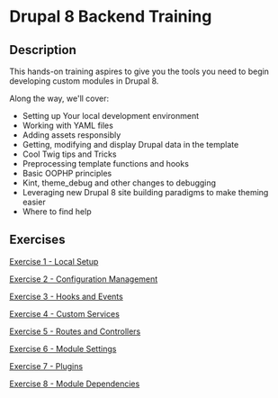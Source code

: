# Drupal 8 Backend Training

## Description

This hands-on training aspires to give you the tools you need to begin developing custom modules in Drupal 8.

Along the way, we'll cover:

- Setting up Your local development environment 
- Working with YAML files
- Adding assets responsibly
- Getting, modifying and display Drupal data in the template
- Cool Twig tips and Tricks
- Preprocessing template functions and hooks
- Basic OOPHP principles
- Kint, theme_debug and other changes to debugging
- Leveraging new Drupal 8 site building paradigms to make theming easier
- Where to find help

## Exercises
 
[Exercise 1 - Local Setup](exercise_01-sync-local.md)

[Exercise 2 - Configuration Management](exercise_02-cmi.md)

[Exercise 3 - Hooks and Events](exercise_03-hooks-and-events.md)

[Exercise 4 - Custom Services](exercise_04-custom-services.md)

[Exercise 5 - Routes and Controllers](exercise_05-routes-and-controllers.md)

[Exercise 6 - Module Settings](exercise_06-module-settings.md)

[Exercise 7 - Plugins](exercise_07-plugins.md)

[Exercise 8 - Module Dependencies](exercise_08-module-dependencies.md)
